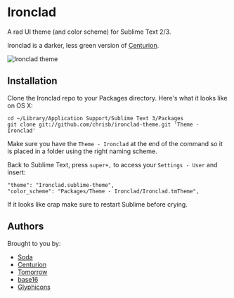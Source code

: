 # Ironclad

A rad UI theme (and color scheme) for Sublime Text 2/3.

Ironclad is a darker, less green version of [Centurion](https://github.com/allanhortle/Centurion).

![Ironclad theme](https://raw.github.com/chrisb/ironclad-theme/master/Ironclad.png)  

## Installation

Clone the Ironclad repo to your Packages directory. Here's what it looks like on OS X:

```
cd ~/Library/Application Support/Sublime Text 3/Packages
git clone git://github.com/chrisb/ironclad-theme.git 'Theme - Ironclad'
```
       
Make sure you have the `Theme - Ironclad` at the end of the command so it is placed in a folder using the right naming scheme.

Back to Sublime Text, press `super+,` to access your `Settings - User` and insert: 

```
"theme": "Ironclad.sublime-theme",
"color_scheme": "Packages/Theme - Ironclad/Ironclad.tmTheme",
```

If it looks like crap make sure to restart Sublime before crying. 

## Authors

Brought to you by:
* [Soda](https://github.com/buymeasoda/soda-theme/)
* [Centurion](https://github.com/allanhortle/Centurion)
* [Tomorrow](https://github.com/chriskempson/tomorrow-theme)
* [base16](https://github.com/chriskempson/base16)
* [Glyphicons](http://www.glyphicons.com/)
